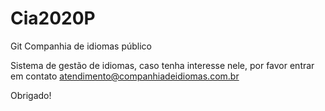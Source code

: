 # Cia2020P
Git Companhia de idiomas público

Sistema de gestão de idiomas, caso tenha interesse nele, por favor entrar em contato atendimento@companhiadeidiomas.com.br

Obrigado!


